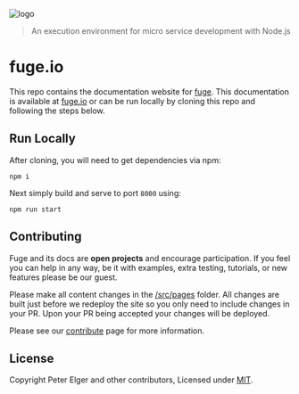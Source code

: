 ![logo](./assets/files/fuge-logo.png)
> An execution environment for micro service development with Node.js

# fuge.io
This repo contains the documentation website for [fuge][]. This documentation is available at
[fuge.io][] or can be run locally by cloning this repo and following the steps below.

## Run Locally
After cloning, you will need to get dependencies via npm:

```
npm i
```

Next simply build and serve to port `8000` using:

```
npm run start
```

## Contributing
Fuge and its docs are __open projects__ and encourage participation. If you feel you can help in
any way, be it with examples, extra testing, tutorials, or new features please be our guest.

Please make all content changes in the [/src/pages][] folder. All changes are built just before we
redeploy the site so you only need to include changes in your PR. Upon your PR being accepted your
changes will be deployed.

Please see our [contribute][] page for more information.

## License
Copyright Peter Elger and other contributors, Licensed under [MIT][].

[MIT]: ./LICENSE
[/src/pages]: ./src/pages
[contribute]: ./src/pages/contribute/index.md
[fuge]: https://www.npmjs.com/package/fuge
[fuge.io]: http://fuge.io
[Metalsmith]: http://metalsmith.io
